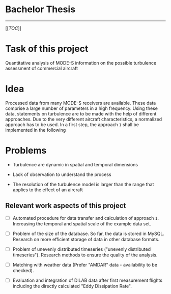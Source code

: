 # Bachelor Thesis
---

[[_TOC_]]
# Task of this project

Quantitative analysis of MODE-S information on the possible turbulence assessment of commercial aircraft

# Idea

Processed data from many MODE-S receivers are available. These data comprise a large number of parameters in a high frequency. Using these data, statements on turbulence are to be made with the help of different approaches. Due to the very different aircraft characteristics, a normalized approach has to be used. In a first step, the approach ``1`` shall be implemented in the following

# Problems

- Turbulence are dynamic in spatial and temporal dimensions

- Lack of observation to understand the process

- The resolution of the turbulence model is larger than the range that applies to the effect of an aircraft
## Relevant work aspects of this project

- [ ] Automated procedure for data transfer and calculation of approach ``1``. Increasing the temporal and spatial scale of the example data set.

- [ ] Problem of the size of the database. So far, the data is stored in MySQL. 
Research on more efficient storage of data in other database formats.

- [ ] Problem of unevenly distributed timeseries ("unevenly distributed timeseries").  Research methods to ensure the quality of the analysis.

- [ ] Matching with weather data (Prefer "AMDAR" data - availability to be checked).

- [ ] Evaluation and integration of DILAB data after first measurement flights including the directly calculated "Eddy Dissipation Rate".
